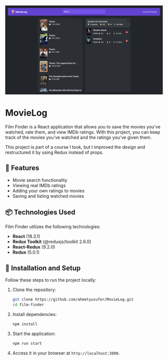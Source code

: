 ![Promotional image](src/assets/movieLog.png)

# MovieLog  

Film Finder is a React application that allows you to save the movies you've watched, rate them, and view IMDb ratings. With this project, you can keep track of the movies you've watched and the ratings you've given them.  

This project is part of a course I took, but I improved the design and restructured it by using Redux instead of props.  

## 🚀 Features  
- Movie search functionality  
- Viewing real IMDb ratings  
- Adding your own ratings to movies  
- Saving and listing watched movies  

## 📦 Technologies Used  
Film Finder utilizes the following technologies:  

- **React** (18.3.1)  
- **Redux Toolkit** (@reduxjs/toolkit 2.6.0)  
- **React-Redux** (9.2.0)  
- **Redux** (5.0.1)

## 🔧 Installation and Setup  
Follow these steps to run the project locally:  

1. Clone the repository:  
   ```sh
   git clone https://github.com/ahmetyusufer/MovieLog.git
   cd film-finder
   ```
2. Install dependencies:  
   ```sh
   npm install
   ```
3. Start the application:  
   ```sh
   npm run start
   ```
4. Access it in your browser at `http://localhost:3000`.  
